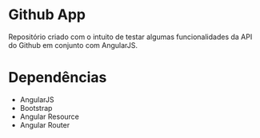# Github App
Repositório criado com o intuito de testar algumas funcionalidades da API do Github em conjunto com AngularJS.

# Dependências

- AngularJS
- Bootstrap
- Angular Resource
- Angular Router